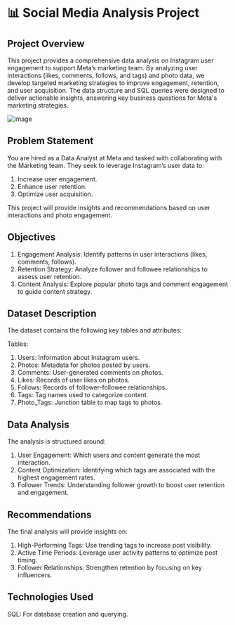 # 📊 Social Media Analysis Project

## Project Overview

This project provides a comprehensive data analysis on Instagram user engagement to support Meta’s marketing team. By analyzing user interactions
(likes, comments, follows, and tags) and photo data, we develop targeted marketing strategies to improve engagement, retention, and user acquisition.
The data structure and SQL queries were designed to deliver actionable insights, answering key business questions for Meta's marketing strategies.

![image](https://github.com/user-attachments/assets/d19bd3ff-6ac2-4407-bc34-648b650a601d)


## Problem Statement
You are hired as a Data Analyst at Meta and tasked with collaborating with the Marketing team. They seek to leverage Instagram’s user data to:
1. Increase user engagement.
2. Enhance user retention.
3. Optimize user acquisition.
   
This project will provide insights and recommendations based on user interactions and photo engagement.

## Objectives
1. Engagement Analysis: Identify patterns in user interactions (likes, comments, follows).
2. Retention Strategy: Analyze follower and followee relationships to assess user retention.
3. Content Analysis: Explore popular photo tags and comment engagement to guide content strategy.

## Dataset Description
The dataset contains the following key tables and attributes:

Tables:
1. Users: Information about Instagram users.
2. Photos: Metadata for photos posted by users.
3. Comments: User-generated comments on photos.
4. Likes: Records of user likes on photos.
5. Follows: Records of follower-followee relationships.
6. Tags: Tag names used to categorize content.
7. Photo_Tags: Junction table to map tags to photos.

## Data Analysis
The analysis is structured around:
1. User Engagement: Which users and content generate the most interaction.
2. Content Optimization: Identifying which tags are associated with the highest engagement rates.
3. Follower Trends: Understanding follower growth to boost user retention and engagement.

## Recommendations
The final analysis will provide insights on:
1. High-Performing Tags: Use trending tags to increase post visibility.
2. Active Time Periods: Leverage user activity patterns to optimize post timing.
3. Follower Relationships: Strengthen retention by focusing on key influencers.

## Technologies Used
SQL: For database creation and querying.



